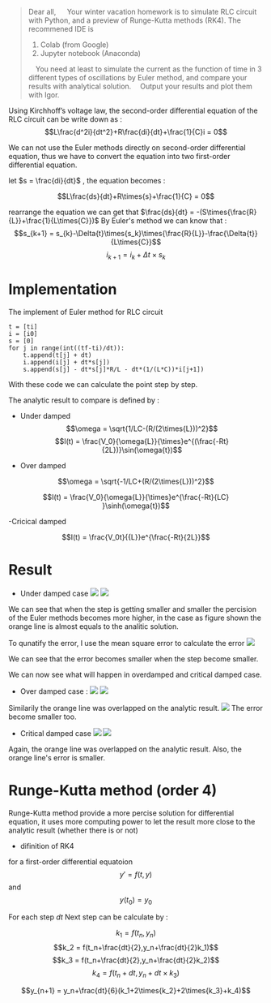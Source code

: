 > Dear all,
> &emsp; Your winter vacation homework is to simulate RLC circuit with Python,
> and a preview of  Runge-Kutta methods (RK4).
> The recommened IDE is
> 1.    Colab (from Google)
> 2.    Jupyter notebook (Anaconda)
> 
> &emsp;You need at least to simulate the current as the function of time in 3 different types of oscillations     by Euler method, and compare your results with analytical solution.
> &emsp;Output your results and plot them with Igor.


Using Kirchhoff’s voltage law, the second-order differential equation of the RLC circuit can be write down as :    
$$L\frac{d^2i}{dt^2}+R\frac{di}{dt}+\frac{1}{C}i = 0$$

We can not use the Euler methods directly on second-order differential equation, thus we have to convert the equation into two first-order differential equation.

let $s = \frac{di}{dt}$ , the equation becomes : 

$$L\frac{ds}{dt}+R\times{s}+\frac{1}{C} = 0$$

rearrange the equation we can get that $\frac{ds}{dt} = -(S\times{\frac{R}{L}}+\frac{1}{L\times{C}})$
By Euler's method we can know that : 
$$s_{k+1} = s_{k}-\Delta{t}\times{s_k}\times{\frac{R}{L}}-\frac{\Delta{t}}{L\times{C}}$$
$$i_{k+1} = i_k + \Delta{t}\times{s_k}$$
# Implementation
The implement of Euler method for RLC circuit
```python=
t = [ti]
i = [i0]
s = [0]
for j in range(int((tf-ti)/dt)):
    t.append(t[j] + dt)
    i.append(i[j] + dt*s[j])
    s.append(s[j] - dt*s[j]*R/L - dt*(1/(L*C))*i[j+1])
```

With these code we can calculate the point step by step. 

The analytic result to compare is defined by : 
- Under damped
$$\omega = \sqrt{1/LC-(R/(2\times{L}))^2}$$
$$I(t) = \frac{V_0}{\omega{L}}{\times}e^{(\frac{-Rt}{2L})}\sin(\omega{t})$$

- Over damped

$$\omega = \sqrt{-1/LC+(R/(2\times{L}))^2}$$

$$I(t) = \frac{V_0}{\omega{L}}{\times}e^{\frac{-Rt}{LC} }\sinh(\omega{t})$$

-Cricical damped

$$I(t) = \frac{V_0t}{{L}}e^{\frac{-Rt}{2L}}$$

# Result
- Under damped case
![](https://i.imgur.com/HW9i07p.png)
![](https://i.imgur.com/a1I6kg2.png)

We can see that when the step is getting smaller and smaller the percision of the Euler methods becomes more higher, in the case as figure shown the orange line is almost equals to the analitic solution.

To qunatify the error, I use the mean square error to calculate the error
![](https://i.imgur.com/tChfSzW.png)

We can see that the error becomes smaller when the step become smaller.

We can now see what will happen in overdamped and critical damped case.

- Over damped case :
![](https://i.imgur.com/7OIcftW.png)
![](https://i.imgur.com/Dx8mAHS.png)

Similarily the orange line was overlapped on the analytic result.
![](https://i.imgur.com/hiEPiG9.png)
The error become smaller too.
- Critical damped case
![](https://i.imgur.com/MKSzvYl.png)
![](https://i.imgur.com/ztcvTdk.png)

Again, the orange line was overlapped on the analytic result.
Also, the orange line's error is smaller.

# Runge-Kutta method (order 4)
Runge-Kutta method provide a more percise solution for differential equation, it uses more computing power to let the result more close to the analytic result (whether there is or not)

- difinition of RK4

for a first-order differential equatoion
$$y'=f(t,y)$$ and $$y(t_0)=y_0$$

For each step $dt$
Next step can be calculate by : 

$$k_1 = f(t_n,y_n)$$
$$k_2 = f(t_n+\frac{dt}{2},y_n+\frac{dt}{2}k_1)$$
$$k_3 = f(t_n+\frac{dt}{2},y_n+\frac{dt}{2}k_2)$$
$$k_4 = f(t_n+dt,y_n+dt\times{k_3})$$

$$y_{n+1} = y_n+\frac{dt}{6}(k_1+2\times{k_2}+2\times{k_3}+k_4)$$
